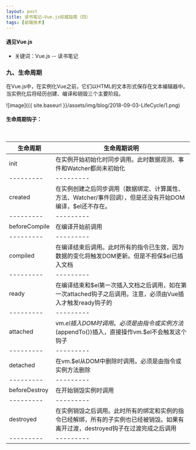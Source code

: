 ```yaml
---
layout: post
title: 读书笔记—Vue.js权威指南（四）
tags: [前端技术]
---
```

#### 遇见Vue.js

* 关键词：Vue.js -- 读书笔记

### 九、生命周期

在Vue.js中，在实例化Vue之前，它们以HTML的文本形式保存在文本编辑器中。当实例化后将经历创建、编译和销毁三个主要阶段。

![image]({{ site.baseurl }}/assets/img/blog/2018-09-03-LifeCycle/1.png)

#### 生命周期钩子：

<br>

生命周期  | 生命周期说明
--------- | ---------
init  | 在实例开始初始化时同步调用。此时数据观测、事件和Watcher都尚未初始化
--------- | ---------
created  | 在实例创建之后同步调用（数据绑定、计算属性、方法、Watcher/事件回调），但是还没有开始DOM编译，$el还不存在。
--------- | ---------
beforeCompile  | 在编译开始前调用
--------- | ---------
compiled  | 在编译结束后调用。此时所有的指令已生效，因为数据的变化将触发DOM更新。但是不担保$el已插入文档
--------- | ---------
ready  | 在编译结束和$el第一次插入文档之后调用，如在第一次attached钩子之后调用。注意，必须由Vue插入才触发ready钩子的
--------- | ---------
attached  | vm.$el插入DOM时调用。必须是由指令或实例方法($appendTo())插入，直接操作vm.$el不会触发这个钩子
--------- | ---------
detached  | 在vm.$el从DOM中删除时调用。必须是由指令或实例方法删除
--------- | ---------
beforeDestroy  | 在开始销毁实例时调用
--------- | ---------
destroyed  | 在实例销毁之后调用。此时所有的绑定和实例的指令已经解绑，所有的子实例也已经被销毁。如果有离开过渡，destroyed钩子在过渡完成之后调用
--------- | ---------

<br>





















